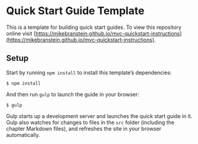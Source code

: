 # Quick Start Guide Template

This is a template for building quick start guides. To view this repository online visit [https://mikebranstein.github.io/mvc-quickstart-instructions](https://mikebranstein.github.io/mvc-quickstart-instructions).

## Setup

Start by running `npm install` to install this template’s dependencies:

```
$ npm install
```

And then run `gulp` to launch the guide in your browser:

```
$ gulp
```

Gulp starts up a development server and launches the quick start guide in it. Gulp also watches for changes to files in the `src` folder (including the chapter Markdown files), and refreshes the site in your browser automatically.
